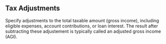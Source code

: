 ## Tax Adjustments

Specify adjustments to the total taxable amount (gross income), including 
eligible expenses, account contributions, or loan interest. The result 
after subtracting these adjustement is typically called an 
adjusted gross income (AGI).